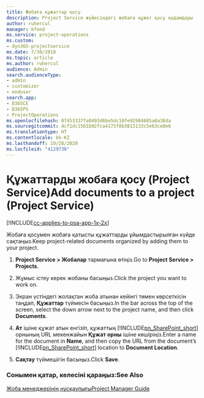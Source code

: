 ```yaml
---
title: Жобаға құжаттар қосу
description: Project Service жүйесіндегі жобаға құжат қосу қадамдары
author: ruhercul
manager: kfend
ms.service: project-operations
ms.custom:
- dyn365-projectservice
ms.date: 7/30/2018
ms.topic: article
ms.author: ruhercul
audience: Admin
search.audienceType:
- admin
- customizer
- enduser
search.app:
- D365CE
- D365PS
- ProjectOperations
ms.openlocfilehash: 07453337fa0493d6be5dc10fe92984685a0a38da
ms.sourcegitcommit: 4cf1dc1561b92fca4175f0b3813133c5e63ce8e6
ms.translationtype: HT
ms.contentlocale: kk-KZ
ms.lasthandoff: 10/28/2020
ms.locfileid: "4129730"
---
```

# <a name="add-documents-to-a-project-project-service"></a><span data-ttu-id="3f2ee-103">Құжаттарды жобаға қосу (Project Service)</span><span class="sxs-lookup"><span data-stu-id="3f2ee-103">Add documents to a project (Project Service)</span></span>

[!INCLUDE[cc-applies-to-psa-app-1x-2x](../includes/cc-applies-to-psa-app-1x-2x.md)]

<span data-ttu-id="3f2ee-104">Жобаға қосумен жобаға қатысты құжаттарды ұйымдастырылған күйде сақтаңыз.</span><span class="sxs-lookup"><span data-stu-id="3f2ee-104">Keep project-related documents organized by adding them to your project.</span></span>  
  
1. <span data-ttu-id="3f2ee-105">**Project Service > Жобалар** тармағына өтіңіз.</span><span class="sxs-lookup"><span data-stu-id="3f2ee-105">Go to **Project Service > Projects**.</span></span>  
  
2. <span data-ttu-id="3f2ee-106">Жұмыс істеу керек жобаны басыңыз.</span><span class="sxs-lookup"><span data-stu-id="3f2ee-106">Click the project you want to work on.</span></span>  
  
3. <span data-ttu-id="3f2ee-107">Экран үстіндегі жолақтан жоба атынан кейінгі төмен көрсеткісін таңдап, **Құжаттар** түймесін басыңыз.</span><span class="sxs-lookup"><span data-stu-id="3f2ee-107">In the bar across the top of the screen, select the down arrow next to the project name, and then click **Documents**.</span></span>  
  
4. <span data-ttu-id="3f2ee-108">**Ат** ішіне құжат атын енгізіп, құжаттың [!INCLUDE[pn_SharePoint_short](../includes/pn-sharepoint-short.md)] орнының URL мекенжайын **Құжат орны** ішіне көшіріңіз.</span><span class="sxs-lookup"><span data-stu-id="3f2ee-108">Enter a name for the document in **Name**,  and then copy the URL from the document’s [!INCLUDE[pn_SharePoint_short](../includes/pn-sharepoint-short.md)] location to **Document Location**.</span></span>  
  
5. <span data-ttu-id="3f2ee-109">**Сақтау** түймешігін басыңыз.</span><span class="sxs-lookup"><span data-stu-id="3f2ee-109">Click **Save**.</span></span>  
  
### <a name="see-also"></a><span data-ttu-id="3f2ee-110">Сонымен қатар, келесіні қараңыз:</span><span class="sxs-lookup"><span data-stu-id="3f2ee-110">See Also</span></span>  
 [<span data-ttu-id="3f2ee-111">Жоба менеджерінің нұсқаулығы</span><span class="sxs-lookup"><span data-stu-id="3f2ee-111">Project Manager Guide</span></span>](../psa/project-manager-guide.md)
